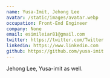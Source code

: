 ```yaml
---
name: Yusa-Imit, Jehong Lee
avatar: /static/images/avatar.webp
occupation: Front-End Engineer
company: None
email: esimileiar81@gmail.com
twitter: https://twitter.com/Twitter
linkedin: https://www.linkedin.com
github: https://github.com/yusa-imit
---
```


Jehong Lee, Yusa-imit as well.
